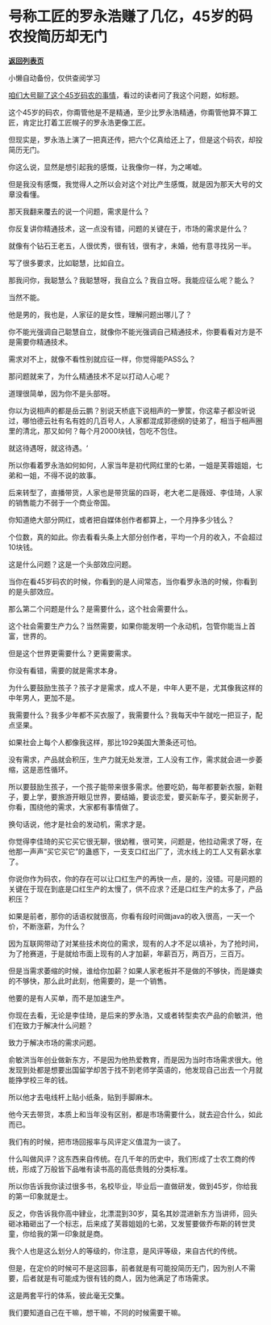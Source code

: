 # 号称工匠的罗永浩赚了几亿，45岁的码农投简历却无门

[**返回列表页**](/gzh/记忆承载3)

小懒自动备份，仅供查阅学习

[咱们大号聊了这个45岁码农的事情](http://mp.weixin.qq.com/s?__biz=MzU0MjYwNDU2Mw==&mid=2247502393&idx=1&sn=64a185f37e98cceafd45087cafd652bc&chksm=fb1aa645cc6d2f53ce4e62dcdd11f0a5278e4fc82b501c53290fc46e8028a56d56a6f11ef0c7&scene=21#wechat_redirect)，看过的读者问了我这个问题，如标题。  

  

这个45岁的码农，你甭管他是不是精通，至少比罗永浩精通，你甭管他算不算工匠，肯定比打着工匠幌子的罗永浩更像工匠。  

  

但现实是，罗永浩上演了一把真还传，把六个亿真给还上了，但是这个码农，却投简历无门。

  

你这么说，显然是想引起我的感慨，让我像你一样，为之唏嘘。  

  

但是我没有感慨，我觉得人之所以会对这个对比产生感慨，就是因为那天大号的文章没看懂。

  

那天我翻来覆去的说一个问题，需求是什么？  

  

你反复讲你精通技术，这一点没有错，问题的关键在于，市场的需求是什么？  

  

就像有个钻石王老五，人很优秀，很有钱，很有才，未婚，他有意寻找另一半。  

  

写了很多要求，比如聪慧，比如自立。  

  

那我问你，我聪慧么？我聪慧呀，我自立么？我自立呀。我能应征么呢？能么？

  

当然不能。

  

他是男的，我也是，人家征的是女性，理解问题出哪儿了？

  

你不能光强调自己聪慧自立，就像你不能光强调自己精通技术，你要看看对方是不是需要你精通技术。  

  

需求对不上，就像不看性别就应征一样，你觉得能PASS么？  

  

那问题就来了，为什么精通技术不足以打动人心呢？  

  

道理很简单，因为你不是头部呀。

  

你以为说相声的都是岳云鹏？别说天桥底下说相声的一箩筐，你这辈子都没听说过，哪怕德云社有名有姓的几百号人，人家都混成郭德纲的徒弟了，相当于相声圈里的清北，那又如何？每个月2000块钱，包吃不包住。

  

就这待遇呀，就这待遇。‘  

  

所以你看着罗永浩如何如何，人家当年是初代网红里的七弟，一姐是芙蓉姐姐，七弟和一姐，不得不说的故事。

  

后来转型了，直播带货，人家也是带货届的四哥，老大老二是薇娅、李佳琦，人家的销售能力不弱于一个商业帝国。

  

你知道绝大部分网红，或者把自媒体创作者都算上，一个月挣多少钱么？  

  

个位数，真的如此。你去看看头条上大部分创作者，平均一个月的收入，不会超过10块钱。  

  

这是什么问题？这是一个头部效应问题。

  

当你在看45岁码农的时候，你看到的是人间常态，当你看罗永浩的时候，你看到的是头部效应。

  

那么第二个问题是什么？是需要什么，这个社会需要什么。

  

这个社会需要生产力么？当然需要，如果你能发明一个永动机，包管你能当上首富，世界的。

  

但是这个世界更需要什么？更需要需求。  

  

你没有看错，需要的就是需求本身。

  

为什么要鼓励生孩子？孩子才是需求，成人不是，中年人更不是，尤其像我这样的中年男人，更加不是。  

  

我需要什么？我多少年都不买衣服了，我需要什么？我每天中午就吃一把豆子，配点坚果。  

  

如果社会上每个人都像我这样，那比1929美国大萧条还可怕。  

  

没有需求，产品就会积压，生产力就无处发泄，工人没有工作，需求就会进一步萎缩，这是恶性循环。  

  

所以要鼓励生孩子，一个孩子能带来很多需求。他要吃奶，每年都要新衣服，新鞋子，要上学，要旅游开眼见世界，要结婚，要谈恋爱，要买新车子，要买新房子，你看，围绕他的需求，大家都有事情做了。

  

换句话说，他才是社会的发动机，需求才是。

  

你觉得李佳琦的买它买它很无聊，很幼稚，很可笑，问题是，他拉动需求了呀，在他那一声声“买它买它”的蛊惑下，一支支口红出厂了，流水线上的工人又有薪水拿了。

  

你说你作为码农，你的存在可以让口红生产的再快一点，是的，没错。可是问题的关键在于现在到底是口红生产的太慢了，供不应求？还是口红生产的太多了，产品积压？  

  

如果是前者，那你的话语权就很高，你看有段时间做java的收入很高，一天一个价，不断涨薪，为什么？

  

因为互联网带动了对某些技术岗位的需求，现有的人才不足以填补，为了抢时间，为了抢赛道，于是就给市面上现有的人才加薪，年薪百万，两百万，三百万。

  

但是当需求萎缩的时候，谁给你加薪？如果人家老板并不是做的不够快，而是嫌卖的不够快，那么此时此刻，他需要的，是一个销售。

  

他要的是有人买单，而不是加速生产。

  

你现在去看，无论是李佳琦，是后来的罗永浩，又或者转型卖农产品的俞敏洪，他们在致力于解决什么问题？

  

致力于解决市场的需求问题。

  

俞敏洪当年创业做新东方，不是因为他热爱教育，而是因为当时市场需求很大。他发现到处都是想要出国留学却苦于找不到老师学英语的，他发现自己出去一个月就能挣学校三年的钱。

  

所以他才去电线杆上贴小纸条，贴到手脚麻木。

  

他今天去带货，本质上和当年没有区别，都是市场需要什么，就去迎合什么，如此而已。  

  

我们有的时候，把市场回报率与风评定义值混为一谈了。  

  

什么叫做风评？这东西来自传统。在几千年的历史中，我们形成了士农工商的传统，形成了万般皆下品唯有读书高的高低贵贱的分类标准。

  

所以你告诉我你读过很多书，名校毕业，毕业后一直做研发，做到45岁，你给我的第一印象就是士。  

  

反之，你告诉我你高中肄业，北漂混到30岁，莫名其妙混进新东方当讲师，回头砸冰箱砸出了一个标志，后来成了芙蓉姐姐的七弟，又发誓要做乔布斯的转世灵童，你给我的第一印象就是商。  

  

我个人也是这么划分人的等级的，你注意，是风评等级，来自古代的传统。  

  

但是，在定价的时候可不是这回事，前者就是有可能投简历无门，因为别人不需要，后者就是有可能成为很有钱的商人，因为他满足了市场需求。

  

这是两套平行的体系，彼此毫无交集。

  

我们要知道自己在干嘛，想干嘛，不同的时候需要干嘛。

